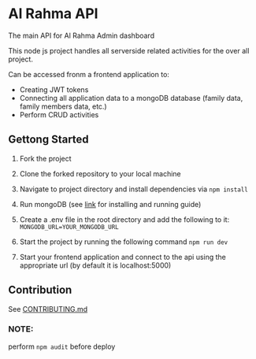 # Al Rahma API

The main API for Al Rahma Admin dashboard

This node js project handles all serverside related activities for the over all project.

Can be accessed fronm a frontend application to:

- Creating JWT tokens
- Connecting all application data to a mongoDB database (family data, family members data, etc.)
- Perform CRUD activities

## Gettong Started

1. Fork the project

2. Clone the forked repository to your local machine

3. Navigate to project directory and install dependencies via `npm install`

4. Run mongoDB (see [link](https://docs.mongodb.com/v3.2/tutorial/install-mongodb-on-windows/) for installing and running guide)

5. Create a .env file in the root directory and add the following to it: `MONGODB_URL=YOUR_MONGODB_URL`

6. Start the project by running the following command `npm run dev`

7. Start your frontend application and connect to the api using the appropriate url (by default it is localhost:5000)


## Contribution

See [CONTRIBUTING.md](https://gitlab.com/estore-oman/al-rahme-api/blob/master/CONTRIBUTING.md)

### NOTE:

perform  `npm audit` before deploy
